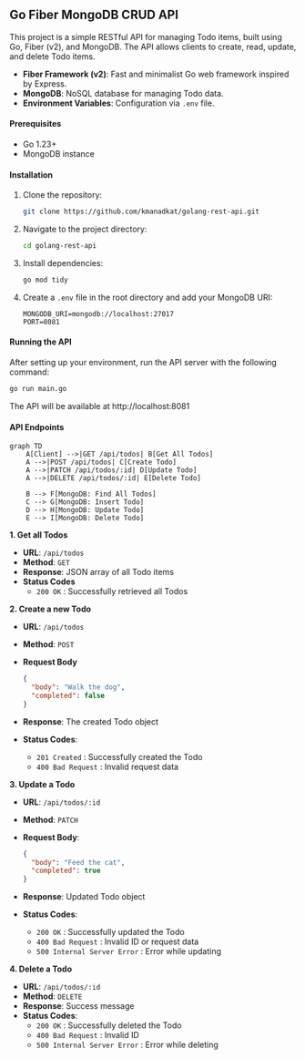 ## Go Fiber MongoDB CRUD API

This project is a simple RESTful API for managing Todo items, built using Go, Fiber (v2), and MongoDB. The API allows clients to create, read, update, and delete Todo items.

- **Fiber Framework (v2)**: Fast and minimalist Go web framework inspired by Express.
- **MongoDB**: NoSQL database for managing Todo data.
- **Environment Variables**: Configuration via `.env` file.



#### Prerequisites

- Go 1.23+
- MongoDB instance



#### Installation

1. Clone the repository:
    ```bash
    git clone https://github.com/kmanadkat/golang-rest-api.git
    ```

2. Navigate to the project directory:
    ```bash
    cd golang-rest-api
    ```

3. Install dependencies:
    ```bash
    go mod tidy
    ```

4. Create a `.env` file in the root directory and add your MongoDB URI:
    ```
    MONGODB_URI=mongodb://localhost:27017
    PORT=8081
    ```



#### Running the API

After setting up your environment, run the API server with the following command:

```bash
go run main.go
```
The API will be available at http://localhost:8081



#### API Endpoints

```mermaid
graph TD
    A[Client] -->|GET /api/todos| B[Get All Todos]
    A -->|POST /api/todos| C[Create Todo]
    A -->|PATCH /api/todos/:id| D[Update Todo]
    A -->|DELETE /api/todos/:id| E[Delete Todo]
    
    B --> F[MongoDB: Find All Todos]
    C --> G[MongoDB: Insert Todo]
    D --> H[MongoDB: Update Todo]
    E --> I[MongoDB: Delete Todo]
```



**1. Get all Todos**

- **URL**: `/api/todos`
- **Method**: `GET`
- **Response**: JSON array of all Todo items
- **Status Codes**
  - `200 OK` : Successfully retrieved all Todos



**2. Create a new Todo**

- **URL**: `/api/todos`

- **Method**: `POST`

- **Request Body**

  ```json
  {
    "body": "Walk the dog",
    "completed": false
  }
  ```

- **Response**: The created Todo object
- **Status Codes**:
  - `201 Created` : Successfully created the Todo
  - `400 Bad Request` : Invalid request data



**3. Update a Todo**

- **URL**: `/api/todos/:id`

- **Method**: `PATCH`

- **Request Body**:

  ```json
  {
    "body": "Feed the cat",
    "completed": true
  }
  ```

- **Response**: Updated Todo object

- **Status Codes**:

  - `200 OK` : Successfully updated the Todo
  - `400 Bad Request` : Invalid ID or request data
  - `500 Internal Server Error` : Error while updating



**4. Delete a Todo**

- **URL**: `/api/todos/:id`
- **Method**: `DELETE`
- **Response**: Success message
- **Status Codes**:
  - `200 OK` : Successfully deleted the Todo
  - `400 Bad Request` : Invalid ID
  - `500 Internal Server Error` : Error while deleting
